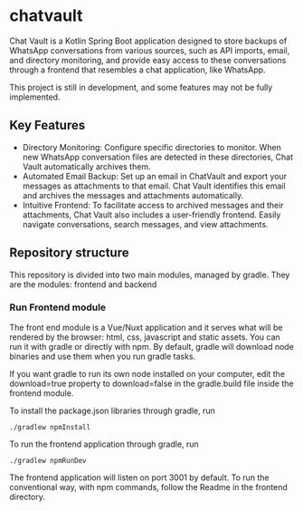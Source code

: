 # chatvault

Chat Vault is a Kotlin Spring Boot application designed to store backups of WhatsApp conversations from various sources, such as API imports, email, and directory monitoring, and provide easy access to these conversations through a frontend that resembles a chat application, like WhatsApp.

This project is still in development, and some features may not be fully implemented.

## Key Features
* Directory Monitoring: Configure specific directories to monitor. When new WhatsApp conversation files are detected in these directories, Chat Vault automatically archives them.
* Automated Email Backup: Set up an email in ChatVault and export your messages as attachments to that email. Chat Vault identifies this email and archives the messages and attachments automatically.
* Intuitive Frontend: To facilitate access to archived messages and their attachments, Chat Vault also includes a user-friendly frontend. Easily navigate conversations, search messages, and view attachments.

## Repository structure

This repository is divided into two main modules, managed by gradle. They are the modules: frontend and backend

### Run Frontend module

The front end module is a Vue/Nuxt application and it serves what will be rendered by the browser: html, css, javascript and static assets.
You can run it with gradle or directly with npm.
By default, gradle will download node binaries and use them when you run gradle tasks.

If you want gradle to run its own node installed on your computer, edit the download=true property to download=false in the gradle.build file inside the frontend module.

To install the package.json libraries through gradle, run 

`
./gradlew npmInstall
`

To run the frontend application through gradle, run

`
./gradlew npmRunDev
`

The frontend application will listen on port 3001 by default.
To run the conventional way, with npm commands, follow the Readme in the frontend directory.